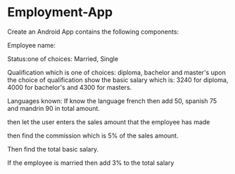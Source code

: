 # Employment-App

Create an Android App contains the following components:

Employee name:

Status:one of choices: Married, Single

Qualification which is one of choices: diploma, bachelor and master's
upon the choice of qualification show the basic salary which is: 3240 for diploma, 4000 for bachelor's and 4300 for masters.

Languages known: If know the language french then add 50, spanish 75 and mandrin 90 in total amount.

then let the user enters the sales amount that the employee has made

then find the commission which is 5% of the sales amount.

Then find the total basic salary. 

If the employee is married then add 3% to the total salary
